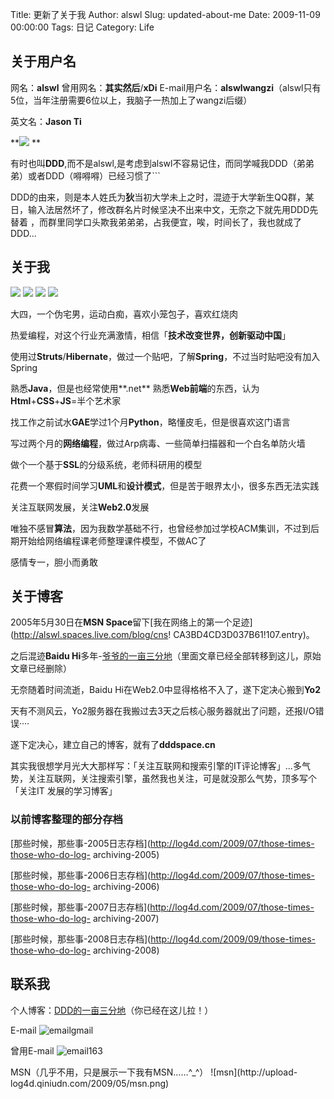 Title: 更新了关于我
Author: alswl
Slug: updated-about-me
Date: 2009-11-09 00:00:00
Tags: 日记
Category: Life

## 关于用户名

网名：**alswl** 曾用网名：**其实然后**/**xDi**
E-mail用户名：**alswlwangzi**（alswl只有5位，当年注册需要6位以上，我脑子一热加上了wangzi后缀）

英文名：**Jason Ti**

**![](http://www.gravatar.com/avatar/9015f3770c11541a4636daf1ed2b48ed?s=32&d=http%3A%2F%2Fwww.gravatar.com%2Favatar%2Fad516503a11cd5ca435acc9bb6523536%3Fs%3D32&r=G) **

有时也叫**DDD**,而不是alswl,是考虑到alswl不容易记住，而同学喊我DDD（弟弟弟）或者DDD（嘚嘚嘚）已经习惯了```

DDD的由来，则是本人姓氏为**狄**当初大学未上之时，混迹于大学新生QQ群，某日，输入法居然坏了，修改群名片时候坚决不出来中文，无奈之下就先用DDD先替着
，而群里同学口头欺我弟弟弟，占我便宜，唉，时间长了，我也就成了DDD...

## 关于我

**![](http://en.gravatar.com/userimage/8042893/42e31e4e7c138101706613d3be4bf8cf.jpg)** ![](http://en.gravatar.com/userimage/8042893/4bedac27063f418dfb9233463363054f.jpg) ![](http://en.gravatar.com/userimage/8042893/c8209a5244353c1f16f9ba4ce3cc6830.jpg) ![](http://en.gravatar.com/userimage/8042893/5fe25a44b4020c596555fd79bb28e005.jpg)

大四，一个伪宅男，运动白痴，喜欢小笼包子，喜欢红烧肉

热爱编程，对这个行业充满激情，相信「**技术改变世界，创新驱动中国**」

使用过**Struts**/**Hibernate**，做过一个贴吧，了解**Spring**，不过当时贴吧没有加入Spring

熟悉**Java**，但是也经常使用**.net** 熟悉**Web前端**的东西，认为**Html**+**CSS**+**JS**=半个艺术家

找工作之前试水**GAE**学过1个月**Python**，略懂皮毛，但是很喜欢这门语言

写过两个月的**网络编程**，做过Arp病毒、一些简单扫描器和一个白名单防火墙

做个一个基于**SSL**的分级系统，老师科研用的模型

花费一个寒假时间学习**UML**和**设计模式**，但是苦于眼界太小，很多东西无法实践

关注互联网发展，关注**Web2.0**发展

唯独不感冒**算法**，因为我数学基础不行，也曾经参加过学校ACM集训，不过到后期开始给网络编程课老师整理课件模型，不做AC了

感情专一，胆小而勇敢

## 关于博客

2005年5月30日在**MSN Space**留下[我在网络上的第一个足迹](http://alswl.spaces.live.com/blog/cns!
CA3BD4CD3D037B61!107.entry)。

之后混迹**Baidu
Hi**多年-[爷爷的一亩三分地](http://hi.baidu.com/alswl)（里面文章已经全部转移到这儿，原始文章已经删除）

无奈随着时间流逝，Baidu Hi在Web2.0中显得格格不入了，遂下定决心搬到**Yo2**

天有不测风云，Yo2服务器在我搬过去3天之后核心服务器就出了问题，还报I/O错误····

遂下定决心，建立自己的博客，就有了**dddspace.cn**

其实我很想学月光大大那样写：「关注互联网和搜索引擎的IT评论博客」...多气势，关注互联网，关注搜索引擎，虽然我也关注，可是就没那么气势，顶多写个「关注IT
发展的学习博客」

### 以前博客整理的部分存档

[那些时候，那些事-2005日志存档](http://log4d.com/2009/07/those-times-those-who-do-log-
archiving-2005)

[那些时候，那些事-2006日志存档](http://log4d.com/2009/07/those-times-those-who-do-log-
archiving-2006)

[那些时候，那些事-2007日志存档](http://log4d.com/2009/07/those-times-those-who-do-log-
archiving-2007)

[那些时候，那些事-2008日志存档](http://log4d.com/2009/09/those-times-those-who-do-log-
archiving-2008)

## 联系我

个人博客：[DDD的一亩三分地](http://log4d.com)（你已经在这儿拉！）

E-mail ![emailgmail](http://upload-log4d.qiniudn.com/2009/05/emailgmail.gif)

曾用E-mail ![email163](http://upload-log4d.qiniudn.com/2009/05/email163.gif)

MSN（几乎不用，只是展示一下我有MSN……^_^） ![msn](http://upload-
log4d.qiniudn.com/2009/05/msn.png)

